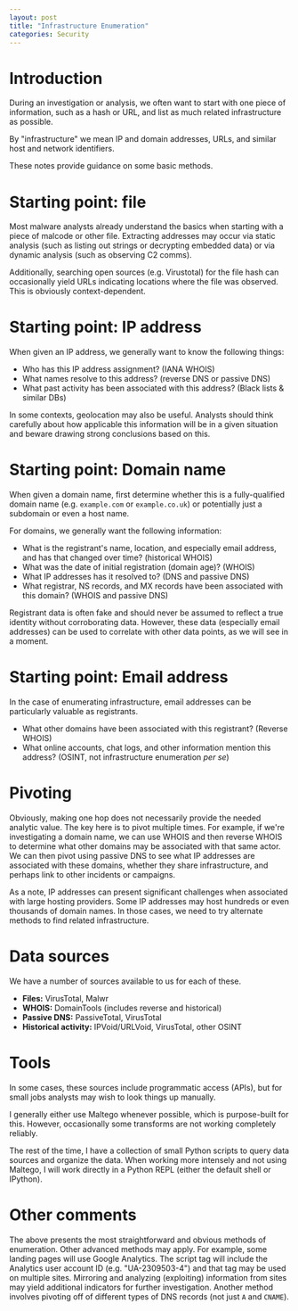 ```yaml
---
layout: post
title: "Infrastructure Enumeration"
categories: Security
---
```

# Introduction

During an investigation or analysis, we often want to start with one piece of information, such as a hash or URL, and list as much related infrastructure as possible.

By "infrastructure" we mean IP and domain addresses, URLs, and similar host and network identifiers.

These notes provide guidance on some basic methods.

# Starting point: file

Most malware analysts already understand the basics when starting with a piece of malcode or other file. Extracting addresses may occur via static analysis (such as listing out strings or decrypting embedded data) or via dynamic analysis (such as observing C2 comms).

Additionally, searching open sources (e.g. Virustotal) for the file hash can occasionally yield URLs indicating locations where the file was observed. This is obviously context-dependent.

# Starting point: IP address

When given an IP address, we generally want to know the following things:

- Who has this IP address assignment? (IANA WHOIS)
- What names resolve to this address? (reverse DNS or passive DNS)
- What past activity has been associated with this address? (Black lists & similar DBs)

In some contexts, geolocation may also be useful. Analysts should think carefully about how applicable this information will be in a given situation and beware drawing strong conclusions based on this.

# Starting point: Domain name

When given a domain name, first determine whether this is a fully-qualified domain name (e.g. `example.com` or `example.co.uk`) or potentially just a subdomain or even a host name.

For domains, we generally want the following information:

- What is the registrant's name, location, and especially email address, and has that changed over time? (historical WHOIS)
- What was the date of initial registration (domain age)? (WHOIS)
- What IP addresses has it resolved to? (DNS and passive DNS)
- What registrar, NS records, and MX records have been associated with this domain? (WHOIS and passive DNS)

Registrant data is often fake and should never be assumed to reflect a true identity without corroborating data. However, these data (especially email addresses) can be used to correlate with other data points, as we will see in a moment.

# Starting point: Email address

In the case of enumerating infrastructure, email addresses can be particularly valuable as registrants.

- What other domains have been associated with this registrant? (Reverse WHOIS)
- What online accounts, chat logs, and other information mention this address? (OSINT, not infrastructure enumeration _per se_)

# Pivoting

Obviously, making one hop does not necessarily provide the needed analytic value. The key here is to pivot multiple times. For example, if we're investigating a domain name, we can use WHOIS and then reverse WHOIS to determine what other domains may be associated with that same actor. We can then pivot using passive DNS to see what IP addresses are associated with these domains, whether they share infrastructure, and perhaps link to other incidents or campaigns.

As a note, IP addresses can present significant challenges when associated with large hosting providers. Some IP addresses may host hundreds or even thousands of domain names. In those cases, we need to try alternate methods to find related infrastructure.

# Data sources

We have a number of sources available to us for each of these.

- **Files:** VirusTotal, Malwr
- **WHOIS:** DomainTools (includes reverse and historical)
- **Passive DNS:** PassiveTotal, VirusTotal
- **Historical activity:** IPVoid/URLVoid, VirusTotal, other OSINT

# Tools

In some cases, these sources include programmatic access (APIs), but for small jobs analysts may wish to look things up manually.

I generally either use Maltego whenever possible, which is purpose-built for this. However, occasionally some transforms are not working completely reliably.

The rest of the time, I have a collection of small Python scripts to query data sources and organize the data. When working more intensely and not using Maltego, I will work directly in a Python REPL (either the default shell or IPython).

# Other comments

The above presents the most straightforward and obvious methods of enumeration. Other advanced methods may apply. For example, some landing pages will use Google Analytics. The script tag will include the Analytics user account ID (e.g. "UA-2309503-4") and that tag may be used on multiple sites. Mirroring and analyzing (exploiting) information from sites may yield additional indicators for further investigation. Another method involves pivoting off of different types of DNS records (not just `A` and `CNAME`).
